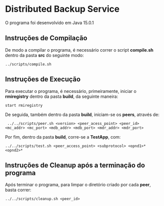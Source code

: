 # Distributed Backup Service

O programa foi desenvolvido em Java 15.0.1 



## Instruções de Compilação

De modo a compilar o programa, é necessário correr o script **compile.sh** dentro da pasta **src** do seguinte modo: 

 `../scripts/compile.sh `



## Instruções de Execução

Para executar o programa, é necessário, primeiramente, iniciar o **rmiregistry** dentro da pasta **build**, da seguinte maneira: 

`start rmiregistry `

De seguida, também dentro da pasta **build**, iniciam-se os **peers**, através de:

` ../../scripts/peer.sh <version> <peer_acess_point> <peer_id> <mc_addr> <mc_port> <mdb_addr> <mdb_port> <mdr_addr> <mdr_port>`

Por fim, dentro da pasta **build**, corre-se a **TestApp**, com:

`../../scripts/test.sh <peer_access_point> <subprotocol> <opnd1>* <opnd2>*`



## Instruções de Cleanup após a terminação do programa

Após terminar o programa, para limpar o diretório criado por cada **peer**, basta correr:

`../../scripts/cleanup.sh <peer_id>`
